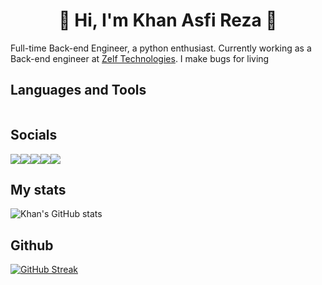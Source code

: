<div align="center">
    <h1> 👋 Hi, I'm Khan Asfi Reza 👋 </h1>
</div>    

<div>
  <p>
    Full-time Back-end Engineer, a python enthusiast. Currently working as a Back-end engineer  
    at <a href="https://www.hellozelf.com">Zelf Technologies</a>.
    I make bugs for living
  </p>
</div>

## Languages and Tools
<div style="display: flex; align-items: center; flex-wrap: wrap">
<img src="https://img.shields.io/badge/-Python-black?style=for-the-badge&logo=python" alt="">
<img src="https://img.shields.io/badge/-JavaScript-black?style=for-the-badge&logo=javascript" alt="">
<img src="https://img.shields.io/badge/-TypeScript-black?style=for-the-badge&logo=typescript" alt="">
<img src="https://img.shields.io/badge/-Django-black?style=for-the-badge&logo=django" alt="">
<img src="https://img.shields.io/badge/-Celery-black?style=for-the-badge&logo=celery" alt="">
<img src="https://img.shields.io/badge/-FastAPI-black?style=for-the-badge&logo=fastapi" alt="">
<img src="https://img.shields.io/badge/-Git-black?style=for-the-badge&logo=git" alt="">
<img src="https://img.shields.io/badge/-C++-black?style=for-the-badge&logo=c" alt="">
<img src="https://img.shields.io/badge/-Docker-black?style=for-the-badge&logo=docker" alt="">
<img src="https://img.shields.io/badge/-Pytest-black?style=for-the-badge&logo=pytest" alt="">
</div>

## Socials
<div style="display: flex;">
<a href="https://www.linkedin.com/in/khan-asfi-reza/"><img src="https://img.shields.io/badge/-LinkedIn-black?style=for-the-badge&logo=linkedin"></a>
<a href="https://www.khanasfireza.dev"><img src="https://img.shields.io/badge/-Website-black?style=for-the-badge&logo=firefoxbrowser"></a>
<a href="https://www.discordapp.com/users/381303388241133568"><img src="https://img.shields.io/badge/-Discord-black?style=for-the-badge&logo=discord"></a>
<a href="https://twitter.com/khan_asfi_reza"><img src="https://img.shields.io/badge/-Twitter-black?style=for-the-badge&logo=twitter"></a>
<a href="mailto:khanasfireza10@gmail.com"><img src="https://img.shields.io/badge/-Email-black?style=for-the-badge&logo=gmail"></a>
</div>



## My stats
![Khan's GitHub stats](https://github-readme-stats.vercel.app/api?username=khan-asfi-reza&show_icons=true&theme=radical)

 
## Github

[![GitHub Streak](http://github-readme-streak-stats.herokuapp.com?user=khan-asfi-reza&theme=radical)](https://git.io/streak-stats)



